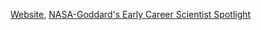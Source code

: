 [Website](https://lunaalphalyrae.github.io/), [NASA-Goddard's Early Career Scientist Spotlight](https://science.gsfc.nasa.gov/600/ECSS/Laura-Vega.html)

